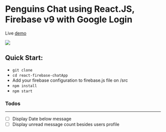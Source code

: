 Penguins Chat using React.JS, Firebase v9 with Google Login
=====================================

Live [demo](https://penguine-chat.netlify.app/)

![](https://firebasestorage.googleapis.com/v0/b/chat-app-1822e.appspot.com/o/demoimage.png?alt=media&token=de5ff944-e9d0-43e8-8f0f-b39b01869d30)

Quick Start:
------------

- ``` git clone ```
- ``` cd react-firebase-chatApp ```
- Add your firebase configuration to firebase.js file on /src
- ``` npm install ```
- ``` npm start ```



### Todos
------------
- [ ] Display Date below message
- [ ] Display unread message count besides users profile
